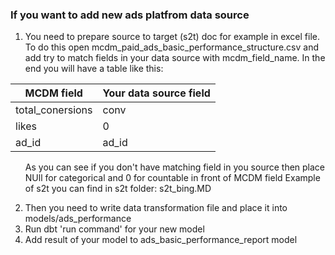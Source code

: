 ### If you want to add new ads platfrom  data source
1. You need to prepare source to target (s2t) doc for example in excel file.
To do this open mcdm_paid_ads_basic_performance_structure.csv and add try to match fields in your data source with mcdm_field_name.
In the end you will have a table like this:

| MCDM field            | Your data source field |
|------------------|-------|
| total_conersions | conv  |
| likes            | 0     |
| ad_id            | ad_id |

<ul>
As you can see if you don't have matching field in you source then place NUll for categorical and 0 for countable in front of MCDM field
Example of s2t you can find in s2t folder: s2t_bing.MD
</ul>

2. Then you need to write data transformation file and place it into models/ads_performance
3. Run dbt 'run command' for your new model
4. Add result of your model to ads_basic_performance_report model 
